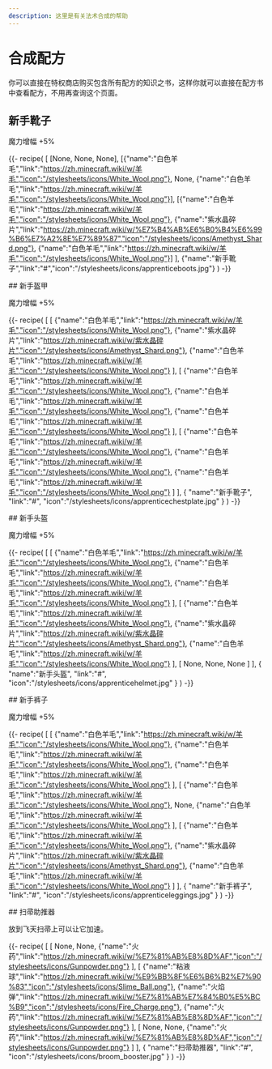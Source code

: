 ```yaml
---
description: 这里是有关法术合成的帮助
---
```


# 合成配方

你可以直接在特权商店购买包含所有配方的知识之书，这样你就可以直接在配方书中查看配方，不用再查询这个页面。

## 新手靴子
	
魔力增幅 +5%

{{- recipe(
  [
    [None, None, None],
    [{"name":"白色羊毛","link":"https://zh.minecraft.wiki/w/羊毛","icon":"/stylesheets/icons/White_Wool.png"}, None, {"name":"白色羊毛","link":"https://zh.minecraft.wiki/w/羊毛","icon":"/stylesheets/icons/White_Wool.png"}],
    [{"name":"白色羊毛","link":"https://zh.minecraft.wiki/w/羊毛","icon":"/stylesheets/icons/White_Wool.png"}, {"name":"紫水晶碎片","link":"https://zh.minecraft.wiki/w/%E7%B4%AB%E6%B0%B4%E6%99%B6%E7%A2%8E%E7%89%87","icon":"/stylesheets/icons/Amethyst_Shard.png"}, {"name":"白色羊毛","link":"https://zh.minecraft.wiki/w/羊毛","icon":"/stylesheets/icons/White_Wool.png"}]
  ],
  {"name":"新手靴子","link":"#","icon":"/stylesheets/icons/apprenticeboots.jpg"}
) -}}
<p></p>
## 新手盔甲

魔力增幅 +5%

{{- recipe(
  [
    [
      {"name":"白色羊毛","link":"https://zh.minecraft.wiki/w/羊毛","icon":"/stylesheets/icons/White_Wool.png"},
      {"name":"紫水晶碎片","link":"https://zh.minecraft.wiki/w/紫水晶碎片","icon":"/stylesheets/icons/Amethyst_Shard.png"},
      {"name":"白色羊毛","link":"https://zh.minecraft.wiki/w/羊毛","icon":"/stylesheets/icons/White_Wool.png"}
    ],
    [
      {"name":"白色羊毛","link":"https://zh.minecraft.wiki/w/羊毛","icon":"/stylesheets/icons/White_Wool.png"},
      {"name":"白色羊毛","link":"https://zh.minecraft.wiki/w/羊毛","icon":"/stylesheets/icons/White_Wool.png"},
      {"name":"白色羊毛","link":"https://zh.minecraft.wiki/w/羊毛","icon":"/stylesheets/icons/White_Wool.png"}
    ],
    [
      {"name":"白色羊毛","link":"https://zh.minecraft.wiki/w/羊毛","icon":"/stylesheets/icons/White_Wool.png"},
      {"name":"白色羊毛","link":"https://zh.minecraft.wiki/w/羊毛","icon":"/stylesheets/icons/White_Wool.png"},
      {"name":"白色羊毛","link":"https://zh.minecraft.wiki/w/羊毛","icon":"/stylesheets/icons/White_Wool.png"}
    ]
  ],
  {
    "name":"新手靴子",
    "link":"#",
    "icon":"/stylesheets/icons/apprenticechestplate.jpg"
  }
) -}}
<p></p>
## 新手头盔

魔力增幅 +5%

{{- recipe(
  [
    [
      {"name":"白色羊毛","link":"https://zh.minecraft.wiki/w/羊毛","icon":"/stylesheets/icons/White_Wool.png"},
      {"name":"白色羊毛","link":"https://zh.minecraft.wiki/w/羊毛","icon":"/stylesheets/icons/White_Wool.png"},
      {"name":"白色羊毛","link":"https://zh.minecraft.wiki/w/羊毛","icon":"/stylesheets/icons/White_Wool.png"}
    ],
	[
      {"name":"白色羊毛","link":"https://zh.minecraft.wiki/w/羊毛","icon":"/stylesheets/icons/White_Wool.png"},
      {"name":"紫水晶碎片","link":"https://zh.minecraft.wiki/w/紫水晶碎片","icon":"/stylesheets/icons/Amethyst_Shard.png"},
      {"name":"白色羊毛","link":"https://zh.minecraft.wiki/w/羊毛","icon":"/stylesheets/icons/White_Wool.png"}
    ],
    [
      None,
      None,
      None
    ]
  ],
  {
    "name":"新手头盔",
    "link":"#",
    "icon":"/stylesheets/icons/apprenticehelmet.jpg"
  }
) -}}
<p></p>
## 新手裤子

魔力增幅 +5%

{{- recipe(
  [
    [
      {"name":"白色羊毛","link":"https://zh.minecraft.wiki/w/羊毛","icon":"/stylesheets/icons/White_Wool.png"},
      {"name":"白色羊毛","link":"https://zh.minecraft.wiki/w/羊毛","icon":"/stylesheets/icons/White_Wool.png"},
      {"name":"白色羊毛","link":"https://zh.minecraft.wiki/w/羊毛","icon":"/stylesheets/icons/White_Wool.png"}
    ],
	[
      {"name":"白色羊毛","link":"https://zh.minecraft.wiki/w/羊毛","icon":"/stylesheets/icons/White_Wool.png"},
      None,
      {"name":"白色羊毛","link":"https://zh.minecraft.wiki/w/羊毛","icon":"/stylesheets/icons/White_Wool.png"}
    ],
    [
      {"name":"白色羊毛","link":"https://zh.minecraft.wiki/w/羊毛","icon":"/stylesheets/icons/White_Wool.png"},
      {"name":"紫水晶碎片","link":"https://zh.minecraft.wiki/w/紫水晶碎片","icon":"/stylesheets/icons/Amethyst_Shard.png"},
      {"name":"白色羊毛","link":"https://zh.minecraft.wiki/w/羊毛","icon":"/stylesheets/icons/White_Wool.png"}
    ]
  ],
  {
    "name":"新手裤子",
    "link":"#",
    "icon":"/stylesheets/icons/apprenticeleggings.jpg"
  }
) -}}
<p></p>
## 扫帚助推器

放到飞天扫帚上可以让它加速。

{{- recipe(
  [
    [
      None,
      None,
      {"name":"火药","link":"https://zh.minecraft.wiki/w/%E7%81%AB%E8%8D%AF","icon":"/stylesheets/icons/Gunpowder.png"}
    ],
	[
      {"name":"粘液球","link":"https://zh.minecraft.wiki/w/%E9%BB%8F%E6%B6%B2%E7%90%83","icon":"/stylesheets/icons/Slime_Ball.png"},
      {"name":"火焰弹","link":"https://zh.minecraft.wiki/w/%E7%81%AB%E7%84%B0%E5%BC%B9","icon":"/stylesheets/icons/Fire_Charge.png"},
      {"name":"火药","link":"https://zh.minecraft.wiki/w/%E7%81%AB%E8%8D%AF","icon":"/stylesheets/icons/Gunpowder.png"}
    ],
    [
      None,
      None,
      {"name":"火药","link":"https://zh.minecraft.wiki/w/%E7%81%AB%E8%8D%AF","icon":"/stylesheets/icons/Gunpowder.png"}
    ]
  ],
  {
    "name":"扫帚助推器",
    "link":"#",
    "icon":"/stylesheets/icons/broom_booster.jpg"
  }
) -}}